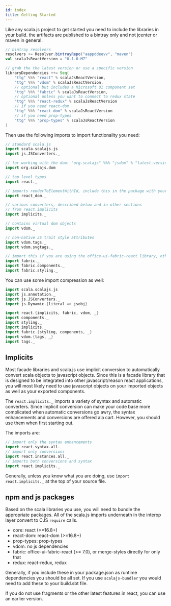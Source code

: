 ```yaml
---
id: index
title: Getting Started
---
```


Like any scala.js project to get started you need to include the libraries in
your build. the artifacts are published to a bintray only and not jcenter or
maven in general.

```scala
// bintray resolvers
resolvers += Resolver.bintrayRepo("aappddeevv", "maven")
val scalaJsReactVersion = "0.1.0-M7"

// grab the the latest version or use a specific version
libraryDependencies ++= Seq(
    "ttg" %%% "react" % scalaJsReactVersion,
    "ttg" %%% "vdom" % scalaJsReactVersion,
    // optional but includes a Microsoft UI component set
    "ttg" %%% "fabric" % scalaJsReactVersion,
    // optional unless you want to connect to redux state
    "ttg" %%% "react-redux" % scalaJsReactVersion
    // if you need react-dom
    "ttg" %%% "react-dom" % scalaJsReactVersion
    // if you need prop-types
    "ttg" %%% "prop-types" % scalaJsReactVersion
)
```

Then use the following imports to import functionality you need:

```scala
// standard scala.js
import scala.scalajs.js
import js.JSConverters._

// for working with the dom: "org.scalajs" %%% "jsdom" % "latest.version"
import org.scalajs.dom

// top level types
import react._

// imports renderToElementWithId, include this in the package with your top level render call
import react_dom._

// various converters, described below and in other sections
// from react.implicits
import implicits._

// contains virtual dom objects
import vdom._

// non-native JS trait style attributes
import vdom.tags._
import vdom.svgtags._

// import this if you are using the office-ui-fabric-react library, otherwise skip
import fabric._
import fabric.components._
import fabric.styling._
```

You can use some import compression as well:

```scala
import scala.scalajs.js
import js.annotation._
import js.JSConverters._
import js.Dynamic.{literal => jsobj}

import react.{implicits, fabric, vdom, _}
import components._
import styling._
import implicits._
import fabric.{styling, components, _}
import vdom.{tags, _}
import tags._
```

## Implicits

Most facade libraries and scala.js use implicit conversion to automatically
convert scala objects to javascript objects. Since this is a facade library that
is designed to be integrated into other javascript/reason react applications,
you will most likely need to use javascript objects on your imported objects as
well as your exported components.

The `react.implicits._` imports a variety of syntax and automatic
converters. Since implicit conversion can make your code base more complicated
when automatic conversions go awry, the syntax enhancements and conversions are
offered ala cart. However, you should use them when first starting out.

The imports are:
```scala
// import only the syntax enhancements
import react.syntax.all._
// import only conversions
import react.instances.all._
// imports both conversions and syntax
import react.implicits._
```

Generally, unless you know what you are doing, use `import react.implicits._` at the top
of your source file.

## npm and js packages

Based on the scala libraries you use, you will need to bundle the appropriate
packages. All of the scala.js imports underneath in the interop layer convert to
CJS `require` calls.

* core: react (>=16.8+)
* react-dom: react-dom (>=16.8+)
* prop-types: prop-types
* vdom: no js dependencies
* fabric: office-ui-fabric-react (>= 7.0), or merge-styles directly for only that
* redux: react-redux, redux

Generally, if you include these in your package.json as runtime dependencies you
should be all set. If you use `scalajs-bundler` you would need to add these to
your build.sbt file.

If you do not use fragments or the other latest features in react, you can use
an earlier version.
